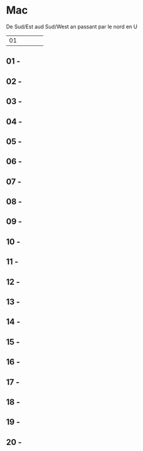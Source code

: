 # Mac

De Sud/Est aud Sud/West an passant par le nord en U

|     |   |   |   |   |
|-----|---|---|---|---|
|  01 |   |   |   |   |

## 01 -

## 02 -

## 03 -

## 04 -

## 05 -

## 06 -

## 07 -

## 08 -

## 09 -

## 10 -

## 11 -

## 12 -

## 13 -

## 14 -

## 15 -

## 16 -

## 17 -

## 18 -

## 19 -

## 20 -

